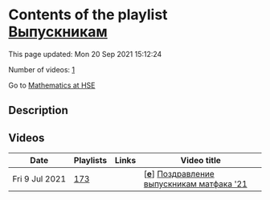 # Contents of the playlist [Выпускникам](https://www.youtube.com/playlist?list=PLq3E5oubNNoA8Dk5abF4_NN3-f3kcGp_I)

This page updated: Mon 20 Sep 2021 15:12:24

Number of videos: [1](#videos)

Go to [Mathematics at HSE](../README.md)

## Description



## Videos

|Date|Playlists|Links|Video title|
|---|---|---|---|
| Fri&nbsp;9&nbsp;Jul&nbsp;2021 | [173](../playlists/173 "Выпускникам") |  | [[**e**](https://studio.youtube.com/video/18wVkoZytYs/edit "Edit")] [Поздравление выпускникам матфака '21](https://www.youtube.com/watch?v=18wVkoZytYs&list=PLq3E5oubNNoA8Dk5abF4_NN3-f3kcGp_I) |
